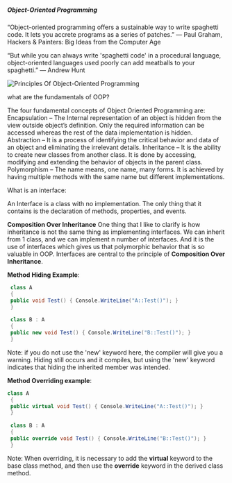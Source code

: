 ##### Object-Oriented Programming

“Object-oriented programming offers a sustainable way to write spaghetti code. It lets you accrete programs as a series of patches.” 
― Paul Graham, Hackers & Painters: Big Ideas from the Computer Age


“But while you can always write 'spaghetti code' in a procedural language, object-oriented languages used poorly can add meatballs to your spaghetti.” 
― Andrew Hunt


<img src="https://github.com/cshood/programmingessentials/blob/master/docs/Images/principlesOOP.jpg"
     alt="Principles Of Object-Oriented Programming"
     style="float: center; margin-right: 10px;" />


what are the fundamentals of OOP?

The four fundamental concepts of Object Oriented Programming are:
Encapsulation – The Internal representation of an object is hidden from the view outside object’s definition. Only the required information can be accessed whereas the rest of the data implementation is hidden.
Abstraction – It is a process of identifying the critical behavior and data of an object and eliminating the irrelevant details.
Inheritance – It is the ability to create new classes from another class. It is done by accessing, modifying and extending the behavior of objects in the parent class.
Polymorphism – The name means, one name, many forms. It is achieved by having multiple methods with the same name but different implementations.

What is an interface:

An Interface is a class with no implementation. The only thing that it contains is the declaration of methods, properties, and events.


**Composition Over Inheritance**
One thing that I like to clarify is how inheritance is not the same thing as implementing interfaces.  We can inherit from 1 class, and we can implement n number of interfaces.  And it is the use of interfaces which gives us that polymorphic behavior that is so valuable in OOP.  Interfaces are central to the principle of **Composition Over Inheritance**.  

**Method Hiding Example**:
```csharp
 class A
 {
 public void Test() { Console.WriteLine("A::Test()"); }
 }
 
 class B : A
 {
 public new void Test() { Console.WriteLine("B::Test()"); }
 }
```

 Note: if you do not use the 'new' keyword here, the compiler will give you a warning.  Hiding still occurs and it compiles, but using the 'new' keyword indicates that hiding the inherited member was intended.

 **Method Overriding example**: 
```csharp
class A
 {
 public virtual void Test() { Console.WriteLine("A::Test()"); }
 }
 
 class B : A
 {
 public override void Test() { Console.WriteLine("B::Test()"); }
 }
```

Note:  When overriding, it is necessary to add the **virtual** keyword to the base class method, and then use the **override** keyword in the derived class method.  